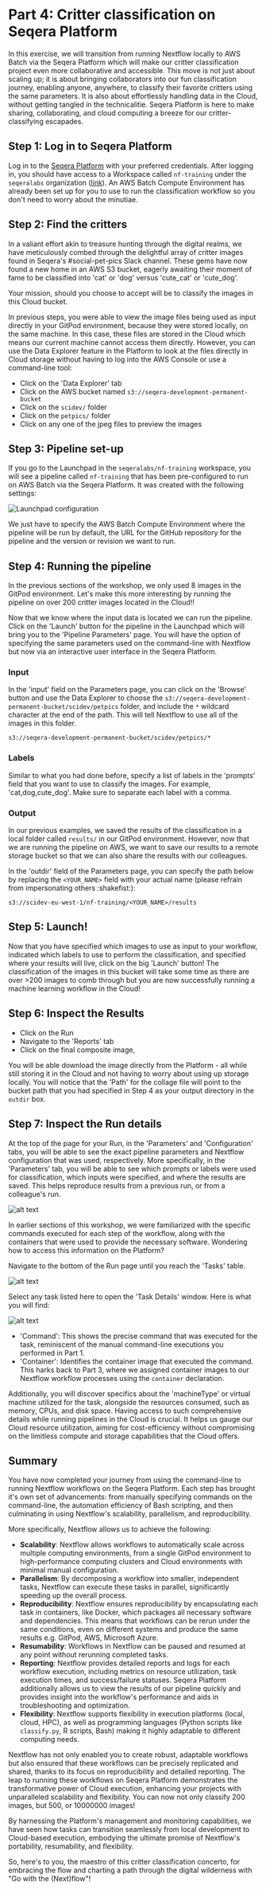 # Part 4: Critter classification on Seqera Platform

In this exercise, we will transition from running Nextflow locally to AWS Batch via the Seqera Platform which will make our critter classification project even more collaborative and accessible. This move is not just about scaling up; it is about bringing collaborators into our fun classification journey, enabling anyone, anywhere, to classify their favorite critters using the same parameters. It is also about effortlessly handling data in the Cloud, without getting tangled in the technicalitie. Seqera Platform is here to make sharing, collaborating, and cloud computing a breeze for our critter-classifying escapades.

## Step 1: Log in to Seqera Platform

Log in to the [Seqera Platform](https://seqera.io/platform/) with your preferred credentials. After logging in, you should have access to a Workspace called `nf-training` under the `seqeralabs` organization ([link](https://cloud.seqera.io/orgs/seqeralabs/workspaces/nf-training)). An AWS Batch Compute Environment has already been set up for you to use to run the classification workflow so you don't need to worry about the minutiae.

## Step 2: Find the critters

In a valiant effort akin to treasure hunting through the digital realms, we have meticulously combed through the delightful array of critter images found in Seqera's #social-pet-pics Slack channel. These gems have now found a new home in an AWS S3 bucket, eagerly awaiting their moment of fame to be classified into 'cat' or 'dog' versus 'cute_cat' or 'cute_dog'.

Your mission, should you choose to accept will be to classify the images in this Cloud bucket.

In previous steps, you were able to view the image files being used as input directly in your GitPod environment, because they were stored locally, on the same machine. In this case, these files are stored in the Cloud which means our current machine cannot access them directly. However, you can use the Data Explorer feature in the Platform to look at the files directly in Cloud storage without having to log into the AWS Console or use a command-line tool:

- Click on the 'Data Explorer' tab
- Click on the AWS bucket named `s3://seqera-development-permanent-bucket`
- Click on the `scidev/` folder
- Click on the `petpics/` folder
- Click on any one of the jpeg files to preview the images

## Step 3: Pipeline set-up

If you go to the Launchpad in the `seqeralabs/nf-training` workspace, you will see a pipeline called `nf-training` that has been pre-configured to run on AWS Batch via the Seqera Platform. It was created with the following settings:

![Launchpad configuration](assets/pipeline-launchpad-config.png)

We just have to specify the AWS Batch Compute Environment where the pipeline will be run by default, the URL for the GitHub repository for the pipeline and the version or revision we want to run.

## Step 4: Running the pipeline

In the previous sections of the workshop, we only used 8 images in the GitPod environment. Let's make this more interesting by running the pipeline on over 200 critter images located in the Cloud!!

Now that we know where the input data is located we can run the pipeline. Click on the 'Launch' button for the pipeline in the Launchpad which will bring you to the 'Pipeline Parameters' page. You will have the option of specifying the same parameters used on the command-line with Nextflow but now via an interactive user interface in the Seqera Platform.

### Input

In the 'input' field on the Parameters page, you can click on the 'Browse' button and use the Data Explorer to choose the `s3://seqera-development-permanent-bucket/scidev/petpics` folder, and include the `*` wildcard character at the end of the path. This will tell Nextflow to use all of the images in this folder.

```
s3://seqera-development-permanent-bucket/scidev/petpics/*
```

### Labels

Similar to what you had done before, specify a list of labels in the 'prompts' field that you want to use to classify the images. For example, 'cat,dog,cute_dog'. Make sure to separate each label with a comma.

### Output

In our previous examples, we saved the results of the classification in a local folder called `results/` in our GitPod environment. However, now that we are running the pipeline on AWS, we want to save our results to a remote storage bucket so that we can also share the results with our colleagues.

In the 'outdir' field of the Parameters page, you can specify the path below by replacing the `<YOUR_NAME>` field with your actual name (please refrain from impersonating others :shakefist:):

```
s3://scidev-eu-west-1/nf-training/<YOUR_NAME>/results
```

## Step 5: Launch!

Now that you have specified which images to use as input to your workflow, indicated which labels to use to perform the classification, and specified where your results will live, click on the big 'Launch' button! The classification of the images in this bucket will take some time as there are over >200 images to comb through but you are now successfully running a machine learning workflow in the Cloud!

## Step 6: Inspect the Results

- Click on the Run
- Navigate to the 'Reports' tab
- Click on the final composite image,

You will be able download the image directly from the Platform - all while still storing it in the Cloud and not having to worry about using up storage locally. You will notice that the 'Path' for the collage file will point to the bucket path that you had specified in Step 4 as your output directory in the `outdir` box.

## Step 7: Inspect the Run details

At the top of the page for your Run, in the 'Parameters' and 'Configuration' tabs, you will be able to see the exact pipeline parameters and Nextflow configuration that was used, respectively. More specifically, in the 'Parameters' tab, you will be able to see which prompts or labels were used for classification, which inputs were specified, and where the results are saved. This helps reproduce results from a previous run, or from a colleague's run.

![alt text](assets/run-parameters.png)

In earlier sections of this workshop, we were familiarized with the specific commands executed for each step of the workflow, along with the containers that were used to provide the necessary software. Wondering how to access this information on the Platform?

Navigate to the bottom of the Run page until you reach the 'Tasks' table.

![alt text](assets/task-table.png)

Select any task listed here to open the 'Task Details' window. Here is what you will find:

![alt text](assets/task-details.png)

- 'Command': This shows the precise command that was executed for the task, reminiscent of the manual command-line executions you performed in Part 1.
- 'Container': Identifies the container image that executed the command. This harks back to Part 3, where we assigned container images to our Nextflow workflow processes using the `container` declaration.

Additionally, you will discover specifics about the 'machineType' or virtual machine utilized for the task, alongside the resources consumed, such as memory, CPUs, and disk space. Having access to such comprehensive details while running pipelines in the Cloud is crucial. It helps us gauge our Cloud resource utilization, aiming for cost-efficiency without compromising on the limitless compute and storage capabilities that the Cloud offers.

## Summary

You have now completed your journey from using the command-line to running Nextflow workflows on the Seqera Platform. Each step has brought it's own set of advancements: from manually specifying commands on the command-line, the automation efficiency of Bash scripting, and then culminating in using Nextflow's scalability, parallelism, and reproducibility.

More specifically, Nextflow allows us to achieve the following:

- **Scalability**: Nextflow allows workflows to automatically scale across multiple computing environments, from a single GitPod environment to high-performance computing clusters and Cloud environments with minimal manual configuration.
- **Parallelism**: By decomposing a workflow into smaller, independent tasks, Nextflow can execute these tasks in parallel, significantly speeding up the overall process.
- **Reproducibility**: Nextflow ensures reproducibility by encapsulating each task in containers, like Docker, which packages all necessary software and dependencies. This means that workflows can be rerun under the same conditions, even on different systems and produce the same results e.g. GitPod, AWS, Microsoft Azure.
- **Resumability**: Workflows in Nextflow can be paused and resumed at any point without rerunning completed tasks.
- **Reporting**: Nextflow provides detailed reports and logs for each workflow execution, including metrics on resource utilization, task execution times, and success/failure statuses. Seqera Platform additionally allows us to view the results of our pipeline quickly and provides insight into the workflow's performance and aids in troubleshooting and optimization.
- **Flexibility**: Nextflow supports flexibility in execution platforms (local, cloud, HPC), as well as programming languages (Python scripts like `classify.py`, R scripts, Bash) making it highly adaptable to different computing needs.

Nextflow has not only enabled you to create robust, adaptable workflows but also ensured that these workflows can be precisely replicated and shared, thanks to its focus on reproducibility and detailed reporting. The leap to running these workflows on Seqera Platform demonstrates the transformative power of Cloud execution, enhancing your projects with unparalleled scalability and flexibility. You can now not only classify 200 images, but 500, or 10000000 images!

By harnessing the Platform's management and monitoring capabilities, we have seen how tasks can transition seamlessly from local development to Cloud-based execution, embodying the ultimate promise of Nextflow's portability, resumability, and flexibility.

So, here's to you, the maestro of this critter classification concerto, for embracing the flow and charting a path through the digital wilderness with "Go with the (Next)flow"!
